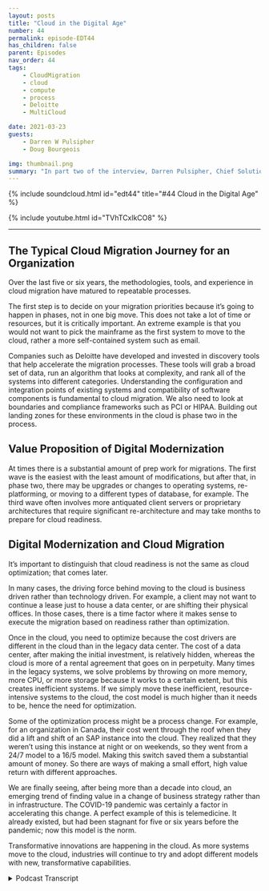 ```yaml
---
layout: posts
title: "Cloud in the Digital Age"
number: 44
permalink: episode-EDT44
has_children: false
parent: Episodes
nav_order: 44
tags:
    - CloudMigration
    - cloud
    - compute
    - process
    - Deloitte
    - MultiCloud

date: 2021-03-23
guests:
    - Darren W Pulsipher
    - Doug Bourgeois

img: thumbnail.png
summary: "In part two of the interview, Darren Pulsipher, Chief Solution Architect, Intel, and Doug Bourgeois, Managing Director, GPS Cloud Strategy Leader, Deloitte, continue their discussion about the cloud migration."
---
```


{% include soundcloud.html id="edt44" title="#44 Cloud in the Digital Age" %}

{% include youtube.html id="TVhTCxlkCO8" %}

---

## The Typical Cloud Migration Journey for an Organization

Over the last five or six years, the methodologies, tools, and experience in cloud migration have matured to repeatable processes. 

The first step is to decide on your migration priorities because it’s going to happen in phases, not in one big move. This does not take a lot of time or resources, but it is critically important. An extreme example is that you would not want to pick the mainframe as the first system to move to the cloud, rather a more self-contained system such as email. 

Companies such as Deloitte have developed and invested in discovery tools that help accelerate the migration processes. These tools will grab a broad set of data, run an algorithm that looks at complexity, and rank all of the systems into different categories. Understanding the configuration and integration points of existing systems and compatibility of software components is fundamental to cloud migration. We also need to look at boundaries and compliance frameworks such as PCI or HIPAA. Building out landing zones for these environments in the cloud is phase two in the process. 

## Value Proposition of Digital Modernization

At times there is a substantial amount of prep work for migrations.  The first wave is the easiest with the least amount of modifications, but after that, in phase two, there may be upgrades or changes to operating systems, re-platforming, or moving to a different types of database, for example. The third wave often involves more antiquated client servers or proprietary architectures that require significant re-architecture and may take months to prepare for cloud readiness.

## Digital Modernization and Cloud Migration

It’s important to distinguish that cloud readiness is not the same as cloud optimization; that comes later. 

In many cases, the driving force behind moving to the cloud is business driven rather than technology driven. For example, a client may not want to continue a lease just to house a data center, or are shifting their physical offices. In those cases, there is a time factor where it makes sense to execute the migration based on readiness rather than optimization. 

Once in the cloud, you need to optimize because the cost drivers are different in the cloud than in the legacy data center. The cost of a data center, after making the initial investment, is relatively hidden, whereas the cloud is more of a rental agreement that goes on in perpetuity. Many times in the legacy systems, we solve problems by throwing on more memory, more CPU, or more storage because it works to a certain extent, but this creates inefficient systems. If we simply move these inefficient, resource-intensive systems to the cloud, the cost model is much higher than it needs to be, hence the need for optimization. 

Some of the optimization process might be a process change. For example, for an organization in Canada, their cost went through the roof when they did a lift and shift of an SAP instance into the cloud. They realized that they weren’t using this instance at night or on weekends, so they went from a 24/7 model to a 16/5 model. Making this switch saved them a substantial amount of money. So there are ways of making a small effort, high value return with different approaches. 

We are finally seeing, after being more than a decade into cloud, an emerging trend of finding value in a change of business strategy rather than in infrastructure.  The COVID-19 pandemic was certainly a factor in accelerating this change. A perfect example of this is telemedicine. It already existed, but had been stagnant for five or six years before the pandemic; now this model is the norm. 

Transformative innovations are happening in the cloud. As more systems move to the cloud, industries will continue to try and adopt different models with new, transformative capabilities. 


<details>
<summary> Podcast Transcript </summary>

<p></p>

</details>
